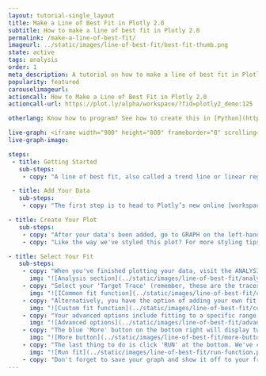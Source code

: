 ```yaml
---
layout: tutorial-single_layout
title: Make a Line of Best Fit in Plotly 2.0
subtitle: How to make a line of best fit in Plotly 2.0
permalink: /make-a-line-of-best-fit/
imageurl: ../static/images/line-of-best-fit/best-fit-thumb.png
state: active
tags: analysis
order: 1
meta_description: A tutorial on how to make a line of best fit in Plotly 2.0.
popularity: featured
carouselimageurl:
actioncall: How to Make a Line of Best Fit in Plotly 2.0
actioncall-url: https://plot.ly/alpha/workspace/?fid=plotly2_demo:125

otherlang: Know how to program? See how to create this in [Python](https://plot.ly/python/#fitting-tools).

live-graph: <iframe width="900" height="800" frameborder="0" scrolling="no" src="https://plot.ly/~plotly2_demo/125.embed"></iframe>
live-graph-image:

steps:
 - title: Getting Started
   sub-steps:
    - copy: "A line of best fit, also called a trend line or linear regression, is a straight line drawn on a graph that best represents the data on a plot. This line passes through some of the points, all of the points, or none of the points. It can be used to make predictions or to show trends in data. It's a pretty cool feature to add to your plots, so let's get started!"

 - title: Add Your Data
   sub-steps:
    - copy: "The first step is to head to Plotly’s new online [workspace](https://plot.ly/alpha/workspace/) and [add your data](http://help.plot.ly/add-data-to-the-plotly-grid/)."

- title: Create Your Plot
   sub-steps:
    - copy: "After your data's been added, go to GRAPH on the left-hand side, then 'Create'. Choose your 'Chart type', and add your traces using the X and Y dropdown (this section is different depending on the chart type)."
    - copy: "Like the way we've styled this plot? For more styling tips, see [this](http://help.plot.ly/style-your-plots/) tutorial!"

- title: Select Your Fit
   sub-steps:
    - copy: "When you've finished plotting your data, visit the ANALYSIS section on the left-hand side of your workspace. Click on the blue '+ Analysis' button, then click on the dropdown menu and select 'Fit'."
      img: "![Analysis section](../static/images/line-of-best-fit/analysis-section.png)"
    - copy: "Select your 'Target Trace' (remember, these are the traces you've set up earlier). You'll then have to select the function you want under 'Function Family'. The dropdown menu has a few to choose from including linear, quadratic, polynomial, and exponential to name a few."
      img: "![ICommon fit function](../static/images/line-of-best-fit/common-fit-function.png)"
    - copy: "Alternatively, you have the option of adding your own fit function by selecting 'Custom fit function' and entering it in the field. You can also enter your parameters in the 'Constant Estimates' fields."
      img: "![Custom fit function](../static/images/line-of-best-fit/custom-fit-function.png)"
    - copy: "Your advanced options include fitting to a specific range and/or displaying your fit over a specific range."
      img: "![Advanced options](../static/images/line-of-best-fit/advanced-options.png)"
    - copy: "The blue 'More' button on the bottom right will display two output options. You have the choice of setting your output with evenly spaced points and using the slider to enter your points, or your points matching your X data."
      img: "![More button](../static/images/line-of-best-fit/more-button.png)"
    - copy: "The last thing to do is click 'RUN' at the bottom. We've chosen the 'Linear' function, and this is what our plot looks like with the line of best fit."
      img: "![Run fit](../static/images/line-of-best-fit/run-function.png)"
    - copy: "Don't forget to save your graph and show it off to your friends by sharing it. For more information on how to save, share, and export, visit [this](http://help.plot.ly/save-share-and-export-in-plotly/) page!"
---
```

